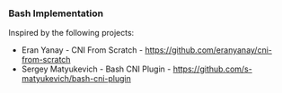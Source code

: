 ### Bash Implementation

Inspired by the following projects:
- Eran Yanay - CNI From Scratch - https://github.com/eranyanay/cni-from-scratch
- Sergey Matyukevich - Bash CNI Plugin - https://github.com/s-matyukevich/bash-cni-plugin
